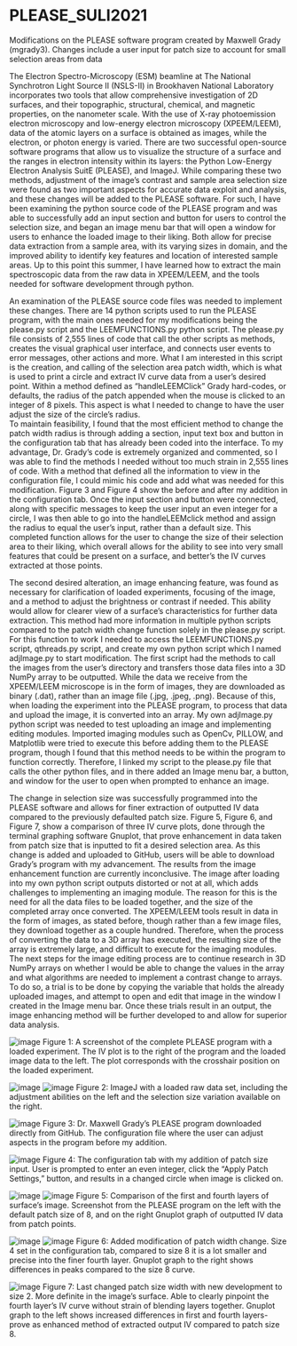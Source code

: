 # PLEASE_SULI2021
Modifications on the PLEASE software program created by Maxwell Grady (mgrady3). Changes include a user input for patch size to account for small selection areas from data


The Electron Spectro-Microscopy (ESM) beamline at The National Synchrotron Light Source II (NSLS-II) in Brookhaven National Laboratory incorporates two tools that allow comprehensive investigation of 2D surfaces, and their topographic, structural, chemical, and magnetic properties, on the nanometer scale. With the use of X-ray photoemission electron microscopy and low-energy electron microscopy (XPEEM/LEEM), data of the atomic layers on a surface is obtained as images, while the electron, or photon energy is varied. There are two successful open-source software programs that allow us to visualize the structure of a surface and the ranges in electron intensity within its layers: the Python Low-Energy Electron Analysis SuitE (PLEASE), and ImageJ. While comparing these two methods, adjustment of the image’s contrast and sample area selection size were found as two important aspects for accurate data exploit and analysis, and these changes will be added to the PLEASE software. For such, I have been examining the python source code of the PLEASE program and was able to successfully add an input section and button for users to control the selection size, and began an image menu bar that will open a window for users to enhance the loaded image to their liking. Both allow for precise data extraction from a sample area, with its varying sizes in domain, and the improved ability to identify key features and location of interested sample areas. Up to this point this summer, I have learned how to extract the main spectroscopic data from the raw data in XPEEM/LEEM, and the tools needed for software development through python.


An examination of the PLEASE source code files was needed to implement these changes. There are 14 python scripts used to run the PLEASE program, with the main ones needed for my modifications being the please.py script and the LEEMFUNCTIONS.py python script. The please.py file consists of 2,555 lines of code that call the other scripts as methods, creates the visual graphical user interface, and connects user events to error messages, other actions and more.  What I am interested in this script is the creation, and calling of the selection area patch width, which is what is used to print a circle and extract IV curve data from a user’s desired point. Within a method defined as “handleLEEMClick” Grady hard-codes, or defaults, the radius of the patch appended when the mouse is clicked to an integer of 8 pixels. This aspect is what I needed to change to have the user adjust the size of the circle’s radius.  
To maintain feasibility, I found that the most efficient method to change the patch width radius is through adding a section, input text box and button in the configuration tab that has already been coded into the interface. To my advantage, Dr. Grady’s code is extremely organized and commented, so I was able to find the methods I needed without too much strain in 2,555 lines of code. With a method that defined all the information to view in the configuration file, I could mimic his code and add what was needed for this modification. Figure 3 and Figure 4 show the before and after my addition in the configuration tab. 
Once the input section and button were connected, along with specific messages to keep the user input an even integer for a circle, I was then able to go into the handleLEEMclick method and assign the radius to equal the user’s input, rather than a default size. This completed function allows for the user to change the size of their selection area to their liking, which overall allows for the ability to see into very small features that could be present on a surface, and better’s the IV curves extracted at those points.


The second desired alteration, an image enhancing feature, was found as necessary for clarification of loaded experiments, focusing of the image, and a method to adjust the brightness or contrast if needed. This ability would allow for clearer view of a surface’s characteristics for further data extraction. This method had more information in multiple python scripts compared to the patch width change function solely in the please.py script. For this function to work I needed to access the LEEMFUNCTIONS.py script, qthreads.py script, and create my own python script which I named adjImage.py to start modification. The first script had the methods to call the images from the user’s directory and transfers those data files into a 3D NumPy array to be outputted. While the data we receive from the XPEEM/LEEM microscope is in the form of images, they are downloaded as binary (.dat), rather than an image file (.jpg, .jpeg, .png). Because of this, when loading the experiment into the PLEASE program, to process that data and upload the image, it is converted into an array. 
My own adjImage.py python script was needed to test uploading an image and implementing editing modules. Imported imaging modules such as OpenCv, PILLOW, and Matplotlib were tried to execute this before adding them to the PLEASE program, though I found that this method needs to be within the program to function correctly. Therefore, I linked my script to the please.py file that calls the other python files, and in there added an Image menu bar, a button, and window for the user to open when prompted to enhance an image. 


The change in selection size was successfully programmed into the PLEASE software and allows for finer extraction of outputted IV data compared to the previously defaulted patch size. Figure 5, Figure 6, and Figure 7, show a comparison of three IV curve plots, done through the terminal graphing software Gnuplot, that prove enhancement in data taken from patch size that is inputted to fit a desired selection area. As this change is added and uploaded to GitHub, users will be able to download Grady’s program with my advancement.
The results from the image enhancement function are currently inconclusive. The image after loading into my own python script outputs distorted or not at all, which adds challenges to implementing an imaging module. The reason for this is the need for all the data files to be loaded together, and the size of the completed array once converted. The XPEEM/LEEM tools result in data in the form of images, as stated before, though rather than a few image files, they download together as a couple hundred. Therefore, when the process of converting the data to a 3D array has executed, the resulting size of the array is extremely large, and difficult to execute for the imaging modules. 
The next steps for the image editing process are to continue research in 3D NumPy arrays on whether I would be able to change the values in the array and what algorithms are needed to implement a contrast change to arrays. To do so, a trial is to be done by copying the variable that holds the already uploaded images, and attempt to open and edit that image in the window I created in the Image menu bar. Once these trials result in an output, the image enhancing method will be further developed to and allow for superior data analysis.

![image](https://user-images.githubusercontent.com/87339748/130362046-301dc353-768f-479a-b8a6-05848e711218.png)
Figure 1: A screenshot of the complete PLEASE program with a loaded experiment. The IV plot is to the right of the program and the loaded image data to the left. The plot corresponds with the crosshair position on the loaded experiment.

![image](https://user-images.githubusercontent.com/87339748/130362075-7af96d5b-303a-4552-835e-1f499185b79a.png)
![image](https://user-images.githubusercontent.com/87339748/130362081-17b5df93-e4ef-4ed1-baec-293cf80ed431.png)
Figure 2: ImageJ with a loaded raw data set, including the adjustment abilities on the left and the selection size variation available on the right.

![image](https://user-images.githubusercontent.com/87339748/130362091-4b458f1b-0c9e-42fd-a84a-b609ea44fa85.png)
Figure 3: Dr. Maxwell Grady’s PLEASE program downloaded directly from GitHub. The configuration file where the user can adjust aspects in the program before my addition.

![image](https://user-images.githubusercontent.com/87339748/130362097-4cfbe91e-5b95-43b7-9acc-0adfdbc1533e.png)
Figure 4: The configuration tab with my addition of patch size input. User is prompted to enter an even integer, click the “Apply Patch Settings,” button, and results in a changed circle when image is clicked on. 

![image](https://user-images.githubusercontent.com/87339748/130362110-0bc3744a-a79b-4f79-b58d-af3f82cd1d44.png) ![image](https://user-images.githubusercontent.com/87339748/130362119-d4f7c2f4-3de1-47a4-a945-abbf5282771c.png)
Figure 5: Comparison of the first and fourth layers of surface’s image. Screenshot from the PLEASE program on the left with the default patch size of 8, and on the right Gnuplot graph of outputted IV data from patch points.

![image](https://user-images.githubusercontent.com/87339748/130362147-a303c581-4974-4f21-a97c-fe4f47a9a025.png) ![image](https://user-images.githubusercontent.com/87339748/130362157-c14ae18f-454e-4c2a-8464-80e6e74d4166.png)
Figure 6: Added modification of patch width change. Size 4 set in the configuration tab, compared to size 8 it is a lot smaller and precise into the finer fourth layer. Gnuplot graph to the right shows differences in peaks compared to the size 8 curve.

![image](https://user-images.githubusercontent.com/87339748/130362172-7de1c3fe-2432-466a-81c2-df0bd1be3032.png)
Figure 7: Last changed patch size width with new development to size 2. More definite in the image’s surface. Able to clearly pinpoint the fourth layer’s IV curve without strain of blending layers together. Gnuplot graph to the left shows increased differences in first and fourth layers- prove as enhanced method of extracted output IV compared to patch size 8.

